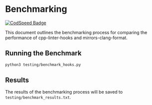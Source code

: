 # Benchmarking

[![CodSpeed Badge](https://img.shields.io/endpoint?url=https://codspeed.io/badge.json)](https://codspeed.io/cpp-linter/cpp-linter-hooks)

This document outlines the benchmarking process for comparing the performance of cpp-linter-hooks and mirrors-clang-format.

## Running the Benchmark

```bash
python3 testing/benchmark_hooks.py
```

## Results

The results of the benchmarking process will be saved to `testing/benchmark_results.txt`.
